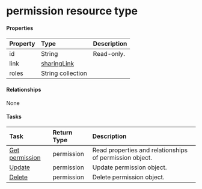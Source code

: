 # permission resource type



#### Properties
| Property	   | Type	|Description|
|:---------------|:--------|:----------|
|id|String| Read-only.|
|link|[sharingLink](sharinglink.md)||
|roles|String collection||

#### Relationships
None


#### Tasks

| Task		   | Return Type	|Description|
|:---------------|:--------|:----------|
|[Get permission](../api/permission_get.md) | permission |Read properties and relationships of permission object.|
|[Update](../api/permission_update.md) | permission	|Update permission object. |
|[Delete](../api/permission_delete.md) | permission	|Delete permission object. |

